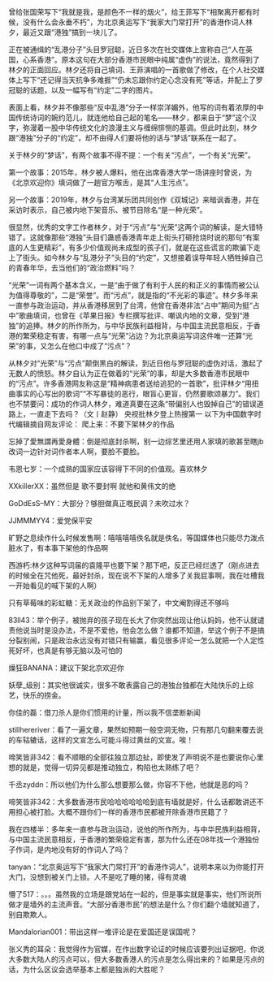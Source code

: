  曾给张国荣写下“我就是我，是颜色不一样的烟火”，给王菲写下“相聚离开都有时候，没有什么会永垂不朽”，为北京奥运写下“我家大门常打开”的香港作词人林夕，最近又跟“港独”搞到一块儿了。

正在被通缉的“乱港分子”头目罗冠聪，近日多次在社交媒体上宣称自己“人在英国，心系香港”。原本这句在大部分香港市民眼中纯属“虚伪”的说法，竟然得到了林夕的正面回应。林夕还将自己填词、王菲演唱的一首歌做了修改，在个人社交媒体上写下“还记得当天抗争多难捱”“仍未忘跟你约定心念没有死”等话，并配上了罗冠聪的话题，以及一幅写有“约定”二字的图片。

表面上看，林夕并不像那些“反中乱港”分子一样崇洋媚外，他写的词有着浓厚的中国传统诗词的婉约范儿，就连他给自己起的笔名——林夕，都来自于“梦”这个汉字，弥漫着一股中华传统文化的浪漫主义与缠绵悱恻的基调。但此时此刻，林夕跟“港独”分子的“约定”，却不由得人们要将他的话与“梦话”联系在一起了。

关于林夕的“梦话”，有两个故事不得不提：一个有关“污点”，一个有关“光荣”。

第一个故事：2015年，林夕被人爆料，他在出席香港大学一场讲座时曾说，为《北京欢迎你》填词做了一趟官方喉舌，是其“人生污点”。

另一个故事：2019年，林夕与台湾某乐团共同创作《双城记》来暗讽香港，并在采访时表示，自己被内地下架音乐、被节目除名“是一种光荣”。

很显然，优秀的文字工作者林夕，对于“污点”与“光荣”这两个词的解读，是大错特错了。这就像那些“港独”头目们蛊惑香港青年走上街头打砸抢烧时说的那句“有案底的人生更精彩”，有多少价值观尚未成型的孩子们，就是在这些谎言的欺骗下走上了街头。如今林夕与“乱港分子”头目的“约定”，又想接着误导年轻人牺牲掉自己的青春年华，去当他们的“政治燃料”吗？

“光荣”一词有两个基本含义，一是“由于做了有利于人民的和正义的事情而被公认为值得尊敬的”，二是“荣誉”。而“污点”，就是指的“不光彩的事迹”。林夕多年来一直参与政治运动，并从香港移居到了台湾，他曾在香港非法“占中”期间为挺“占中”歌曲填词，也曾在《苹果日报》专栏撰写批评、嘲讽内地的文章，受到“港独”的追捧。林夕的所作所为，与中华民族利益相背，与中国主流民意相反，于香港的繁荣稳定有害，有哪一点与“光荣”沾边？为北京奥运写词这件唯一还算“光荣”的事，又怎么在他口中成了“污点”？

从林夕对“光荣”与“污点”颠倒黑白的解读，到近日他与罗冠聪的虚伪对话，激起了无数人的愤怒。林夕自认为正在做着的“光荣”的事，却是大多数香港市民眼中的“污点”。许多香港网友称这是“精神病患者送给逃犯的一首歌”，批评林夕“用扭曲事实的心写出的歌词”“不写暴徒的恶行，眼盲心更盲，仍然要歌颂暴力”。我们也不禁要问：成功的作词人林夕，难道真要在这条“带偏别人也毁掉自己”的错误道路上，一直走下去吗？（文丨赵静） 央视批林夕登上热搜第一 以下为中国数字时代编辑摘自网友评论： 爬上来：不要下架林夕的作品

忘掉了愛無謂再愛身體：倒是彻底封杀啊，别一边综艺里还用人家填的歌甚至瞎jb改词一边针对词作者本人啊，要脸不要脸。

韦恩七岁：一个成熟的国家应该容得下不同的价值观。喜欢林夕

XXkillerXX：虽然但是 歌不要封啊 就他和黄伟文的绝

GoDdEsS&#8211;MY：大部分？够胆做真正嘅民调？未吹过水？

JJMMMYY4：爱党保平安

旷野之息续作什么时候发售啊：嘻嘻嘻嘻佚名就是佚名，等国媒体也只能尽力泼点脏水了，有本事下架他的作品啊

西游朽:林夕这种写词届的袁隆平也要下架？那下吧，反正已经烂透了（刚点进去的时候全在咒他死，最好封杀，现在说不下架的人增多了关我屁事啊，我在吐槽我一开始看见的喊下架的人啊）

只有草莓味的彩虹糖：无关政治的作品别下架了，中文阉割得还不够吗

83ll43：举个例子，被抛弃的孩子现在长大了你突然出现让他认妈妈，他不认就谴责他说当时是没办法，不是不爱他，他会怎么做？谁都不知道，举这个例子不是搞分裂别闹，只是政治永远没有对错只有输赢，看见很多评论一怎么就把一个人定性死好坏，也真是有够无脑以及可怕的

燥狂BANANA：建议下架北京欢迎你

妖孽_级别：其实他很诚实，很多不敢表露自己的港独台独都在大陆快乐的上综艺，快乐的捞金。

你佳的磊：借刀杀人是你们惯用的计量，所以我不信垄断新闻

stillhereriver：看了一遍文章，果然如预期一般空洞无物，只有那几句翻来覆去说的车轱辘话，这样的文宣怎么可能斗得过黄丝的文宣。唉！

啼笑皆非342：看不顺眼的全部往独立那边扯，即使发了声明说不是也要说你心里想的就是，觉得一切异见都是推动独立，构陷也太熟练了吧？

千丞zyddn：所以他们为什么那么想要那么做，你容不下他，他就是恶的吗？

啼笑皆非342：大多数香港市民哈哈哈哈哈哈到底有墙就是好，什么话都敢讲还不用担心被打脸。大概不跟你们一样的香港市民都被开除香港市民籍了？

我在四楼半：多年来一直参与政治运动，说他的所作所为，与中华民族利益相背，与中国主流民意相反，于香港的繁荣稳定有害，那为什么还在08年找一个港独份子作词，是内地没有好的作词人了吗？

tanyan：“北京奥运写下“我家大门常打开”的香港作词人”，说明本来以为你能打开大门，没想到被关门上锁。人不是吃了睡的猪，得有灵魂

懵了517：。。。虽然我的立场是跟党站在一起的，但是事实就是事实，他们所说所做才是墙外的主流声音。“大部分香港市民”的想法是什么？你们翻个墙就知道了，别自欺欺人。

Mandalorian001：带出这样一堆评论是在爱国还是误国呢？

张义秀的耳朵：我觉得作为官媒，在作出数字论证的时候应该要列出证据吧，你说大多数大陆人的污点可以，但大多数香港人的污点是怎么得出来的？如果是污点的话，为什么区议会选举基本上都是独派的大胜呢？



